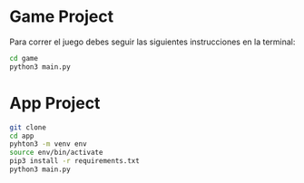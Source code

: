 # Game Project

Para correr el juego debes seguir las siguientes instrucciones en la terminal:

```sh
cd game
python3 main.py
```

# App Project

```sh
git clone
cd app
pyhton3 -m venv env
source env/bin/activate
pip3 install -r requirements.txt
python3 main.py
```